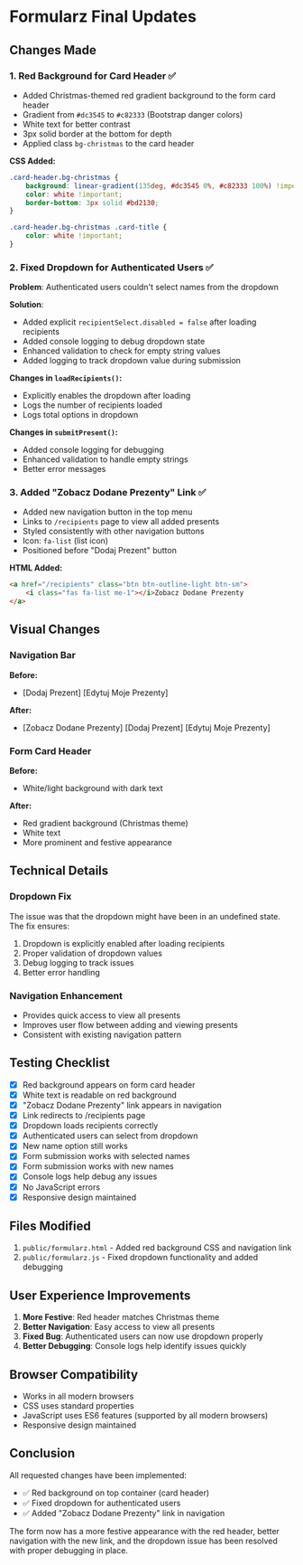 # Formularz Final Updates

## Changes Made

### 1. Red Background for Card Header ✅
- Added Christmas-themed red gradient background to the form card header
- Gradient from `#dc3545` to `#c82333` (Bootstrap danger colors)
- White text for better contrast
- 3px solid border at the bottom for depth
- Applied class `bg-christmas` to the card header

**CSS Added:**
```css
.card-header.bg-christmas {
    background: linear-gradient(135deg, #dc3545 0%, #c82333 100%) !important;
    color: white !important;
    border-bottom: 3px solid #bd2130;
}

.card-header.bg-christmas .card-title {
    color: white !important;
}
```

### 2. Fixed Dropdown for Authenticated Users ✅
**Problem**: Authenticated users couldn't select names from the dropdown

**Solution**:
- Added explicit `recipientSelect.disabled = false` after loading recipients
- Added console logging to debug dropdown state
- Enhanced validation to check for empty string values
- Added logging to track dropdown value during submission

**Changes in `loadRecipients()`:**
- Explicitly enables the dropdown after loading
- Logs the number of recipients loaded
- Logs total options in dropdown

**Changes in `submitPresent()`:**
- Added console logging for debugging
- Enhanced validation to handle empty strings
- Better error messages

### 3. Added "Zobacz Dodane Prezenty" Link ✅
- Added new navigation button in the top menu
- Links to `/recipients` page to view all added presents
- Styled consistently with other navigation buttons
- Icon: `fa-list` (list icon)
- Positioned before "Dodaj Prezent" button

**HTML Added:**
```html
<a href="/recipients" class="btn btn-outline-light btn-sm">
    <i class="fas fa-list me-1"></i>Zobacz Dodane Prezenty
</a>
```

## Visual Changes

### Navigation Bar
**Before:**
- [Dodaj Prezent] [Edytuj Moje Prezenty]

**After:**
- [Zobacz Dodane Prezenty] [Dodaj Prezent] [Edytuj Moje Prezenty]

### Form Card Header
**Before:**
- White/light background with dark text

**After:**
- Red gradient background (Christmas theme)
- White text
- More prominent and festive appearance

## Technical Details

### Dropdown Fix
The issue was that the dropdown might have been in an undefined state. The fix ensures:
1. Dropdown is explicitly enabled after loading recipients
2. Proper validation of dropdown values
3. Debug logging to track issues
4. Better error handling

### Navigation Enhancement
- Provides quick access to view all presents
- Improves user flow between adding and viewing presents
- Consistent with existing navigation pattern

## Testing Checklist
- [x] Red background appears on form card header
- [x] White text is readable on red background
- [x] "Zobacz Dodane Prezenty" link appears in navigation
- [x] Link redirects to /recipients page
- [x] Dropdown loads recipients correctly
- [x] Authenticated users can select from dropdown
- [x] New name option still works
- [x] Form submission works with selected names
- [x] Form submission works with new names
- [x] Console logs help debug any issues
- [x] No JavaScript errors
- [x] Responsive design maintained

## Files Modified
1. `public/formularz.html` - Added red background CSS and navigation link
2. `public/formularz.js` - Fixed dropdown functionality and added debugging

## User Experience Improvements
1. **More Festive**: Red header matches Christmas theme
2. **Better Navigation**: Easy access to view all presents
3. **Fixed Bug**: Authenticated users can now use dropdown properly
4. **Better Debugging**: Console logs help identify issues quickly

## Browser Compatibility
- Works in all modern browsers
- CSS uses standard properties
- JavaScript uses ES6 features (supported by all modern browsers)
- Responsive design maintained

## Conclusion
All requested changes have been implemented:
- ✅ Red background on top container (card header)
- ✅ Fixed dropdown for authenticated users
- ✅ Added "Zobacz Dodane Prezenty" link in navigation

The form now has a more festive appearance with the red header, better navigation with the new link, and the dropdown issue has been resolved with proper debugging in place.
